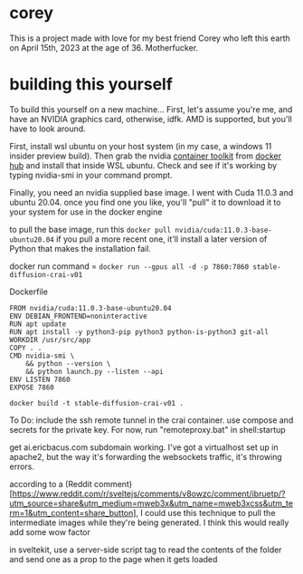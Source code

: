 # corey

This is a project made with love for my best friend Corey who left this earth on April 15th, 2023 at the age of 36. Motherfucker.

# building this yourself
To build this yourself on a new machine... First, let's assume you're me, and have an NVIDIA graphics card, otherwise, idfk. AMD is supported, but you'll have to look around.

First, install wsl ubuntu on your host system (in my case, a windows 11 insider preview build).
Then grab the nvidia [container toolkit](https://github.com/NVIDIA/nvidia-docker) from [docker hub](https://hub.docker.com/r/nvidia/cuda) and install that inside WSL ubuntu.
Check and see if it's working by typing nvidia-smi in your command prompt.

Finally, you need an nvidia supplied base image. I went with Cuda 11.0.3 and ubuntu 20.04. once you find one you like, you'll "pull" it to download it to your system for use in the docker engine

to pull the base image, run this
`docker pull nvidia/cuda:11.0.3-base-ubuntu20.04`
if you pull a more recent one, it'll install a later version of Python that makes the installation fail.

docker run command = `docker run --gpus all -d -p 7860:7860 stable-diffusion-crai-v01`

Dockerfile
```
FROM nvidia/cuda:11.0.3-base-ubuntu20.04
ENV DEBIAN_FRONTEND=noninteractive
RUN apt update
RUN apt install -y python3-pip python3 python-is-python3 git-all
WORKDIR /usr/src/app
COPY . .
CMD nvidia-smi \
    && python --version \
    && python launch.py --listen --api
ENV LISTEN 7860
EXPOSE 7860
```
`docker build -t stable-diffusion-crai-v01 . `

To Do: include the ssh remote tunnel in the crai container. use compose and secrets for the private key.
For now, run "remoteproxy.bat" in shell:startup

get ai.ericbacus.com subdomain working. I've got a virtualhost set up in apache2, but the way it's forwarding the websockets traffic, it's throwing errors.

according to a (Reddit comment)[https://www.reddit.com/r/sveltejs/comments/v8owzc/comment/ibruetp/?utm_source=share&utm_medium=mweb3x&utm_name=mweb3xcss&utm_term=1&utm_content=share_button], 
I could use this technique to pull the intermediate images while they're being generated. I think this would really add some wow factor

in sveltekit, use a server-side script tag to read the contents of the folder and send one as a prop to the page when it gets loaded
